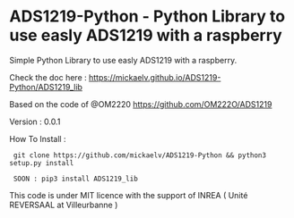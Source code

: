 
ADS1219-Python - Python Library to use easly ADS1219 with a raspberry
========================================================

Simple Python Library to use easly ADS1219 with a raspberry. 

Check the doc here : https://mickaelv.github.io/ADS1219-Python/ADS1219_lib

Based on the code of @OM2220 https://github.com/OM222O/ADS1219

Version : 0.0.1

How To Install :


     git clone https://github.com/mickaelv/ADS1219-Python && python3 setup.py install

     SOON : pip3 install ADS1219_lib 


This code is under MIT licence with the support of INREA ( Unité REVERSAAL at Villeurbanne )
